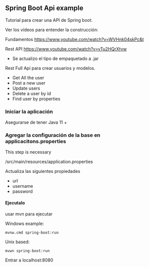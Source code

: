 ## Spring Boot Api example

Tutorial para crear una API de Spring boot.

Ver los vídeos para entender la construcción:

Fundamentos
https://www.youtube.com/watch?v=WVHnk04skPc&t

Rest  API 
https://www.youtube.com/watch?v=vTu2HQrXtyw

* Se actualizo el tipo de empaquetado a .jar

Rest Full Api para crear usuarios y modelos. 
 
* Get All the user
* Post a new user
* Update users
* Delete a user by id 
* Find user by properties 

### Iniciar la aplicación 
Asegurarse de tener
Java 11 + 

### Agregar la configuración de la base en applicacitons.properties 
This step is necessary

/src/main/resources/application.properties

Actualiza las siguientes propiedades 

* url 
* username 
* password

#### Ejecutalo
usar mvn para ejecutar

Windows example:

    mvnw.cmd spring-boot:run

Unix based:

    mvwn spring-boot:run 

Entrar a localhost:8080






